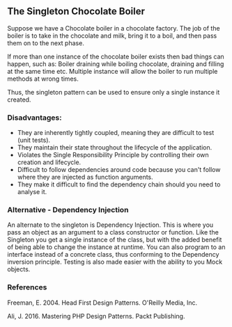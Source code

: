 ## The Singleton Chocolate Boiler

Suppose we have a Chocolate boiler in a chocolate factory. The job of the
boiler is to take in the chocolate and milk, bring it to a boil, and then pass
them on to the next phase.

If more than one instance of the chocolate boiler exists then bad things can happen,
such as: Boiler draining while boiling chocolate, draining and filling at the
same time etc. Multiple instance will allow the boiler to run multiple methods
at wrong times. 

Thus, the singleton pattern can be used to ensure only a single instance it
created. 

### Disadvantages:
* They are inherently tightly coupled, meaning they are difficult to test 
(unit tests). 
* They maintain their state throughout the lifecycle of the application.
* Violates the Single Responsibility Principle by controlling their own 
creation and lifecycle.
* Difficult to follow dependencies around code because you can't follow where
they are injected as function arguments.
* They make it difficult to find the dependency chain should you need to analyse
it. 

### Alternative - Dependency Injection
An alternate to the singleton is Dependency Injection. This is where you pass 
an object as an argument to a class constructor or function. Like the Singleton 
you get a single instance of the class, but with the added benefit of being able 
to change the instance at runtime. You can also program to an interface instead 
of a concrete class, thus conforming to the Dependency inversion principle. 
Testing is also made easier with the ability to you Mock objects. 

### References
Freeman, E. 2004. Head First Design Patterns. O'Reilly Media, Inc.

Ali, J. 2016. Mastering PHP Design Patterns. Packt Publishing.